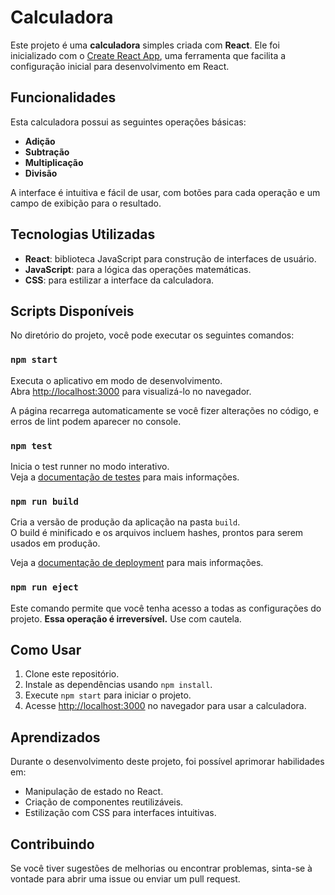 # Calculadora

Este projeto é uma **calculadora** simples criada com **React**. Ele foi inicializado com o [Create React App](https://github.com/facebook/create-react-app), uma ferramenta que facilita a configuração inicial para desenvolvimento em React.

## Funcionalidades

Esta calculadora possui as seguintes operações básicas:

- **Adição**
- **Subtração**
- **Multiplicação**
- **Divisão**

A interface é intuitiva e fácil de usar, com botões para cada operação e um campo de exibição para o resultado.

## Tecnologias Utilizadas

- **React**: biblioteca JavaScript para construção de interfaces de usuário.
- **JavaScript**: para a lógica das operações matemáticas.
- **CSS**: para estilizar a interface da calculadora.

## Scripts Disponíveis

No diretório do projeto, você pode executar os seguintes comandos:

### `npm start`

Executa o aplicativo em modo de desenvolvimento.\
Abra [http://localhost:3000](http://localhost:3000) para visualizá-lo no navegador.

A página recarrega automaticamente se você fizer alterações no código, e erros de lint podem aparecer no console.

### `npm test`

Inicia o test runner no modo interativo.\
Veja a [documentação de testes](https://facebook.github.io/create-react-app/docs/running-tests) para mais informações.

### `npm run build`

Cria a versão de produção da aplicação na pasta `build`.\
O build é minificado e os arquivos incluem hashes, prontos para serem usados em produção.

Veja a [documentação de deployment](https://facebook.github.io/create-react-app/docs/deployment) para mais informações.

### `npm run eject`

Este comando permite que você tenha acesso a todas as configurações do projeto. **Essa operação é irreversível.** Use com cautela.

## Como Usar

1. Clone este repositório.
2. Instale as dependências usando `npm install`.
3. Execute `npm start` para iniciar o projeto.
4. Acesse [http://localhost:3000](http://localhost:3000) no navegador para usar a calculadora.

## Aprendizados

Durante o desenvolvimento deste projeto, foi possível aprimorar habilidades em:

- Manipulação de estado no React.
- Criação de componentes reutilizáveis.
- Estilização com CSS para interfaces intuitivas.

## Contribuindo

Se você tiver sugestões de melhorias ou encontrar problemas, sinta-se à vontade para abrir uma issue ou enviar um pull request.
